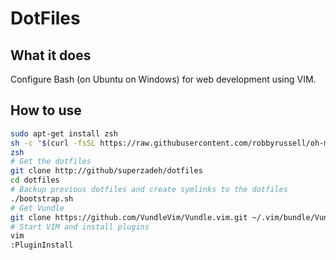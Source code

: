 # DotFiles

## What it does

Configure Bash (on Ubuntu on Windows) for web development using VIM.

## How to use 

```sh
sudo apt-get install zsh
sh -c "$(curl -fsSL https://raw.githubusercontent.com/robbyrussell/oh-my-zsh/master/tools/install.sh)"
zsh
# Get the dotfiles
git clone http://github/superzadeh/dotfiles
cd dotfiles
# Backup previous dotfiles and create symlinks to the dotfiles
./bootstrap.sh
# Get Vundle
git clone https://github.com/VundleVim/Vundle.vim.git ~/.vim/bundle/Vundle.vim
# Start VIM and install plugins
vim
:PluginInstall
```

